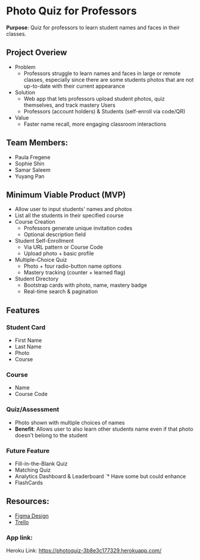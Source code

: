 # Photo Quiz for Professors
**Purpose**: Quiz for professors to learn student names and faces in their classes.

## Project Overiew
* Problem
  * Professors struggle to learn names and faces in large or remote classes, especially since there are some students photos that are not up-to-date with their current appearance
* Solution
  * Web app that lets professors upload student photos, quiz themselves, and track mastery
Users
  * Professors (account holders) & Students (self-enroll via code/QR)
* Value
  * Faster name recall, more engaging classroom interactions


## **Team Members**: 
- Paula Fregene
- Sophie Shin
- Samar Saleem
- Yuyang Pan

## Minimum Viable Product (MVP)
* Allow user to input students' names and photos
* List all the students in their specified course
* Course Creation
  * Professors generate unique invitation codes
  * Optional description field
* Student Self-Enrollment
  * Via URL pattern or Course Code
  * Upload photo + basic profile
* Multiple-Choice Quiz
  * Photo + four radio-button name options
  * Mastery tracking (counter + learned flag)
* Student Directory
  * Bootstrap cards with photo, name, mastery badge
  * Real-time search & pagination


## Features
### Student Card
* First Name
* Last Name
* Photo
* Course

### Course
* Name
* Course Code

### Quiz/Assessment
* Photo shown with multiple choices of names
* **Benefit**: Allows user to also learn other students name even if that photo doesn't belong to the student

### Future Feature 
* Fill-in-the-Blank Quiz
* Matching Quiz
* Analytics Dashboard & Leaderboard
`* Have some but could enhance
* FlashCards

## Resources:
* [Figma Design ](https://www.figma.com/design/3pKGqlUHoGMVZaht0CENrw/397_photo_quiz?node-id=0-1&t=V6bWKGZVVu7EHnBC-1)
* [Trello](https://trello.com/invite/b/68413b8cab94d37275c1a9e0/ATTIa6b139c3a8f3652ce7ae40ea4601d2294BE40B59/photo-quiz-board)

### App link:
Heroku Link: https://photoquiz-3b8e3c177329.herokuapp.com/
